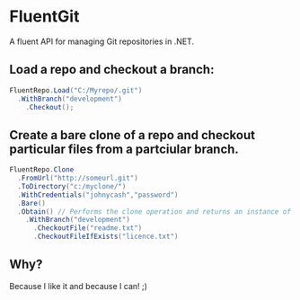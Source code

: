 # FluentGit
A fluent API for managing Git repositories in .NET.

## Load a repo and checkout a branch:

``` csharp
FluentRepo.Load("C:/Myrepo/.git")
  .WithBranch("development")
    .Checkout();
```

## Create a bare clone of a repo and checkout particular files from a partciular branch.

``` csharp
FluentRepo.Clone
  .FromUrl("http://someurl.git")
  .ToDirectory("c:/myclone/")
  .WithCredentials("johnycash","password")
  .Bare()
  .Obtain() // Performs the clone operation and returns an instance of the fluent repo builder.
    .WithBranch("development")
      .CheckoutFile("readme.txt")
      .CheckoutFileIfExists("licence.txt")
```

## Why?

Because I like it and because I can! ;)









